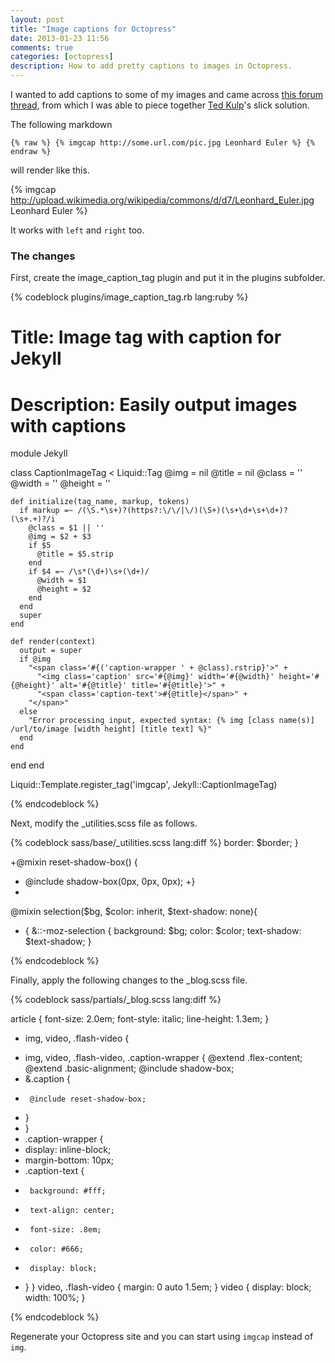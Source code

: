 ```yaml
---
layout: post
title: "Image captions for Octopress"
date: 2013-01-23 11:56
comments: true
categories: [octopress]
description: How to add pretty captions to images in Octopress.
---
```


I wanted to add captions to some of my images and came across [this forum thread](https://github.com/imathis/octopress/issues/124), from which I was able to piece together [Ted Kulp](http://tedkulp.com/)'s slick solution.

The following markdown 

    {% raw %} {% imgcap http://some.url.com/pic.jpg Leonhard Euler %} {% endraw %}

will render like this.

{% imgcap http://upload.wikimedia.org/wikipedia/commons/d/d7/Leonhard_Euler.jpg Leonhard Euler %}

It works with `left` and `right` too.

### The changes ###

First, create the image_caption_tag plugin and put it in the plugins subfolder.

{% codeblock plugins/image_caption_tag.rb lang:ruby %}

# Title: Image tag with caption for Jekyll
# Description: Easily output images with captions

module Jekyll

  class CaptionImageTag < Liquid::Tag
    @img = nil
    @title = nil
    @class = ''
    @width = ''
    @height = ''

    def initialize(tag_name, markup, tokens)
      if markup =~ /(\S.*\s+)?(https?:\/\/|\/)(\S+)(\s+\d+\s+\d+)?(\s+.+)?/i
        @class = $1 || ''
        @img = $2 + $3
        if $5
          @title = $5.strip
        end
        if $4 =~ /\s*(\d+)\s+(\d+)/
          @width = $1
          @height = $2
        end
      end
      super
    end

    def render(context)
      output = super
      if @img
        "<span class='#{('caption-wrapper ' + @class).rstrip}'>" +
          "<img class='caption' src='#{@img}' width='#{@width}' height='#{@height}' alt='#{@title}' title='#{@title}'>" +
          "<span class='caption-text'>#{@title}</span>" +
        "</span>"
      else
        "Error processing input, expected syntax: {% img [class name(s)] /url/to/image [width height] [title text] %}"
      end
    end
  end
end

Liquid::Template.register_tag('imgcap', Jekyll::CaptionImageTag)

{% endcodeblock %}

Next, modify the _utilities.scss file as follows.

{% codeblock sass/base/_utilities.scss lang:diff %}
   border: $border;
 }
 
+@mixin reset-shadow-box() {
+  @include shadow-box(0px, 0px, 0px);
+}
+
 @mixin selection($bg, $color: inherit, $text-shadow: none){
   * {
     &::-moz-selection { background: $bg; color: $color; text-shadow: $text-shadow; }

{% endcodeblock %}

Finally, apply the following changes to the _blog.scss file.

{% codeblock sass/partials/_blog.scss lang:diff %}

   article {
     font-size: 2.0em; font-style: italic;
     line-height: 1.3em;
   }
-  img, video, .flash-video {
+  img, video, .flash-video, .caption-wrapper {
     @extend .flex-content;
     @extend .basic-alignment;
     @include shadow-box;
+    &.caption {
+      @include reset-shadow-box;
+    }
+  }
+  .caption-wrapper {
+    display: inline-block;
+    margin-bottom: 10px;
+    .caption-text {
+      background: #fff;
+      text-align: center;
+      font-size: .8em;
+      color: #666;
+      display: block;
+    }
   }
   video, .flash-video { margin: 0 auto 1.5em; }
   video { display: block; width: 100%; }
   
{% endcodeblock %}

Regenerate your Octopress site and you can start using `imgcap` instead of `img`.